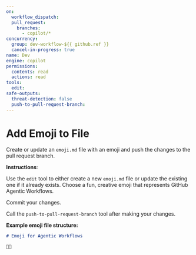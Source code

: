 ```yaml
---
on: 
  workflow_dispatch:
  pull_request:
    branches:
      - copilot/*
concurrency:
  group: dev-workflow-${{ github.ref }}
  cancel-in-progress: true
name: Dev
engine: copilot
permissions:
  contents: read
  actions: read
tools:
  edit:
safe-outputs:
  threat-detection: false
  push-to-pull-request-branch:
---
```


# Add Emoji to File

Create or update an `emoji.md` file with an emoji and push the changes to the pull request branch.

**Instructions**: 

Use the `edit` tool to either create a new `emoji.md` file or update the existing one if it already exists. Choose a fun, creative emoji that represents GitHub Agentic Workflows.

Commit your changes.

Call the `push-to-pull-request-branch` tool after making your changes.

**Example emoji file structure:**
```markdown
# Emoji for Agentic Workflows

🤖✨
```
